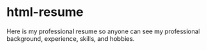# html-resume
Here is my professional resume so anyone can see my professional background, experience, skills, and hobbies.
